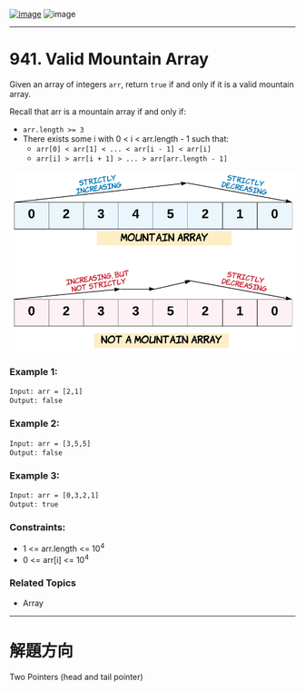 [![image](https://img.shields.io/badge/Leetcode-Link-blue?logo=leetcode)](https://leetcode.com/problems/valid-mountain-array/)
![image](https://img.shields.io/badge/Difficulty-Easy-green)

---

# 941. Valid Mountain Array

Given an array of integers `arr`, return `true` if and only if it is a valid mountain array.

Recall that arr is a mountain array if and only if:

- `arr.length >= 3`
- There exists some i with 0 < i < arr.length - 1 such that:
  - `arr[0] < arr[1] < ... < arr[i - 1] < arr[i]`
  - `arr[i] > arr[i + 1] > ... > arr[arr.length - 1]`

![image](./image/hint_valid_mountain_array.png)

### Example 1:

```
Input: arr = [2,1]
Output: false
```

### Example 2:

```
Input: arr = [3,5,5]
Output: false
```

### Example 3:

```
Input: arr = [0,3,2,1]
Output: true
```

### Constraints:

- 1 <= arr.length <= $10^4$
- 0 <= arr[i] <= $10^4$


### Related Topics

- Array
  
---

# 解題方向

Two Pointers (head and tail pointer)